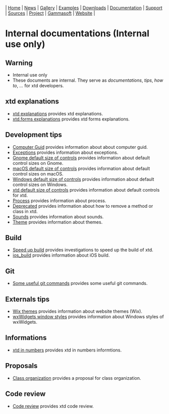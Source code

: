 | [Home](home.md) | [News](news.md) | [Gallery](gallery.md) | [Examples](examples.md) | [Downloads](downloads.md) | [Documentation](documentation.md) | [Support](support.md) | [Sources](https://github.com/gammasoft71/xtd) | [Project](https://sourceforge.net/projects/xtdpro/) | [Gammasoft](gammasoft.md) | [Website](https://gammasoft71.wixsite.com/xtdpro) |

# Internal documentations (**Internal use only**)

## Warning

* Internal use only
* These documents are internal. They serve as *documentations*, *tips*, *how to*, *...* for xtd developers.

## xtd explanations

* [xtd explanations](xtd_explanations.md) provides xtd explanations.
* [xtd.forms explanations](xtd_forms_explanations.md) provides xtd forms explanations.

## Development tips

* [Computer Guid](computer_guid.md) provides information about about computer guid.
* [Exceptions](exceptions.md) provides information about exceptions.
* [Gnome default size of controls](default_size_of_controls_g.md) provides information about default control sizes on Gnome.
* [macOS default size of controls](default_size_of_controls_m.md) provides information about default control sizes on macOS.
* [Windows default size of controls](default_size_of_controls_w.md) provides information about default control sizes on Windows.
* [xtd default size of controls](default_size_of_controls.md) provides information about default controls for xtd.
* [Process](process.md) provides information about process.
* [Deprecated](deprecated.md) provides information about how to remove a method or class in xtd.
* [Sounds](sounds.md) provides information about sounds.
* [Theme](theme.md) provides information about themes.

## Build

* [Speed up build](speedup_build.md) provides investigations to speed up the build of xtd.
* [ios_build](ios_build.md) provides information about iOS build.

## Git

* [Some useful git commands](git.md) provides some useful git commands.

## Externals tips

* [Wix themes](wix_themes.md) provides information about website themes (Wix).
* [wxWidgets window styles](wxwidgets_window_styles.md) provides information about Windows styles of wxWidgets.

## Informations

* [xtd in numbers](some_numbers.md) provides xtd in numbers informtions.

## Proposals

* [Class organization](class_organization.md) provides a proposal for class organization.

## Code review

* [Code review](code_review) provides xtd code review.
